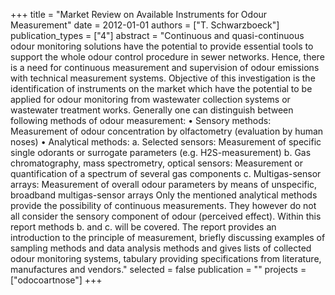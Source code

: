+++
title = "Market Review on Available Instruments for Odour Measurement"
date = 2012-01-01
authors = ["T. Schwarzboeck"]
publication_types = ["4"]
abstract = "Continuous and quasi-continuous odour monitoring solutions have the potential to provide essential tools to support the whole odour control procedure in sewer networks. Hence, there is a need for continuous measurement and supervision of odour emissions with technical measurement systems. Objective of this investigation is the identification of instruments on the market which have the potential to be applied for odour monitoring from wastewater collection systems or wastewater treatment works. Generally one can distinguish between following methods of odour measurement: • Sensory methods: Measurement of odour concentration by olfactometry (evaluation by human noses) • Analytical methods: a. Selected sensors: Measurement of specific single odorants or surrogate parameters (e.g. H2S-measurement) b. Gas chromatography, mass spectrometry, optical sensors: Measurement or quantification of a spectrum of several gas components c. Multigas-sensor arrays: Measurement of overall odour parameters by means of unspecific, broadband multigas-sensor arrays Only the mentioned analytical methods provide the possibility of continuous measurements. They however do not all consider the sensory component of odour (perceived effect). Within this report methods b. and c. will be covered. The report provides an introduction to the principle of measurement, briefly discussing examples of sampling methods and data analysis methods and gives lists of collected odour monitoring systems, tabulary providing specifications from literature, manufactures and vendors."
selected = false
publication = ""
projects = ["odocoartnose"]
+++

